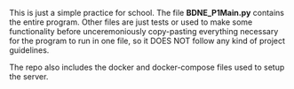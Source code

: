 This is just a simple practice for school. The file **BDNE_P1Main.py** contains the entire program. Other files are just tests or used to make some functionality before unceremoniously copy-pasting everything necessary for the program to run in one file, so it DOES NOT follow any kind of project guidelines.

The repo also includes the docker and docker-compose files used to setup the server.
